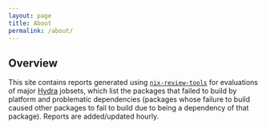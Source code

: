 ```yaml
---
layout: page
title: About
permalink: /about/
---
```


## Overview

This site contains reports generated using [`nix-review-tools`](https://github.com/nix-community/nix-review-tools) for evaluations of major [Hydra](https://hydra.nichi.co) jobsets, which list the packages that failed to build by platform and problematic dependencies (packages whose failure to build caused other packages to fail to build due to being a dependency of that package). Reports are added/updated hourly.
